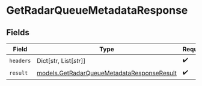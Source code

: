 # GetRadarQueueMetadataResponse


## Fields

| Field                                                                                          | Type                                                                                           | Required                                                                                       | Description                                                                                    |
| ---------------------------------------------------------------------------------------------- | ---------------------------------------------------------------------------------------------- | ---------------------------------------------------------------------------------------------- | ---------------------------------------------------------------------------------------------- |
| `headers`                                                                                      | Dict[str, List[*str*]]                                                                         | :heavy_check_mark:                                                                             | N/A                                                                                            |
| `result`                                                                                       | [models.GetRadarQueueMetadataResponseResult](../models/getradarqueuemetadataresponseresult.md) | :heavy_check_mark:                                                                             | N/A                                                                                            |